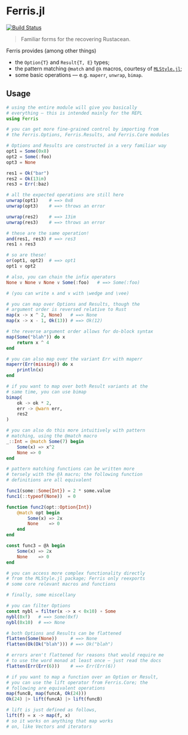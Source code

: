 # Ferris.jl

[![Build Status](https://github.com/eikopf/Ferris.jl/actions/workflows/CI.yml/badge.svg?branch=main)](https://github.com/eikopf/Ferris.jl/actions/workflows/CI.yml?query=branch%3Amain)

> Familiar forms for the recovering Rustacean.

Ferris provides (among other things)

- the `Option{T}` and `Result{T, E}` types;
- the pattern matching `@match` and `@λ` macros, courtesy of [`MLStyle.jl`](https://github.com/thautwarm/MLStyle.jl);
- some basic operations –– e.g. `maperr`, `unwrap`, `bimap`.

## Usage

```julia
# using the entire module will give you basically
# everything – this is intended mainly for the REPL
using Ferris

# you can get more fine-grained control by importing from
# the Ferris.Options, Ferris.Results, and Ferris.Core modules

# Options and Results are constructed in a very familiar way
opt1 = Some(0x8)
opt2 = Some(:foo)
opt3 = None

res1 = Ok("bar")
res2 = Ok(13im)
res3 = Err(:baz)

# all the expected operations are still here
unwrap(opt1)    # ==> 0x8
unwrap(opt3)    # ==> throws an error

unwrap(res2)    # ==> 13im
unwrap(res3)    # ==> throws an error

# these are the same operation!
and(res1, res3) # ==> res3
res1 ∧ res3

# so are these!
or(opt1, opt2)  # ==> opt1
opt1 ∨ opt2

# also, you can chain the infix operators
None ∨ None ∨ None ∨ Some(:foo)   # ==> Some(:foo)

# (you can write ∧ and ∨ with \wedge and \vee)

# you can map over Options and Results, though the
# argument order is reversed relative to Rust
map(x -> x ^ 2, None)   # ==> None
map(x -> x - 1, Ok(13)) # ==> Ok(12)

# the reverse argument order allows for do-block syntax
map(Some("blah")) do x
    return x ^ 4
end

# you can also map over the variant Err with maperr
maperr(Err(missing)) do x
    println(x)
end

# if you want to map over both Result variants at the
# same time, you can use bimap
bimap(
    ok -> ok * 2,
    err -> @warn err,
    res2
)

# you can also do this more intuitively with pattern
# matching, using the @match macro
_::Int = @match Some(7) begin
    Some(x) => x^2
    None => 0
end

# pattern matching functions can be written more
# tersely with the @λ macro; the following function
# definitions are all equivalent

func1(some::Some{Int}) = 2 * some.value
func1(::typeof(None))  = 0

function func2(opt::Option{Int})
    @match opt begin
        Some(x) => 2x
        None    => 0
    end
end

const func3 = @λ begin
    Some(x) => 2x
    None    => 0
end

# you can access more complex functionality directly
# from the MLStyle.jl package; Ferris only reexports
# some core relevant macros and functions

# finally, some miscellany

# you can filter Options
const nybl = filter(x -> x < 0x10) ∘ Some
nybl(0xf)   # ==> Some(0xf)
nybl(0x10)  # ==> None

# both Options and Results can be flattened
flatten(Some(None))     # ==> None
flatten(Ok(Ok("blah"))) # ==> Ok("blah")

# errors aren't flattened for reasons that would require me
# to use the word monad at least once – just read the docs
flatten(Err(Err(6)))    # ==> Err(Err(6))

# if you want to map a function over an Option or Result,
# you can use the lift operator from Ferris.Core; the
# following are equivalent operations
map(funcB, map(funcA, Ok(24)))
Ok(24) |> lift(funcA) |> lift(funcB)

# lift is just defined as follows,
lift(f) = x -> map(f, x)
# so it works on anything that map works
# on, like Vectors and iterators
```

